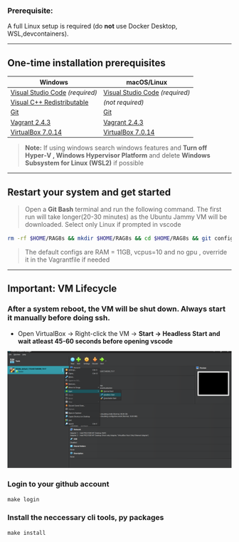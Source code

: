 






### **Prerequisite:**

A full Linux setup is required (do **not** use Docker Desktop, WSL,devcontainers).

---

## **One-time installation prerequisites**

| Windows                                                                                                              | macOS/Linux                                                        |
| -------------------------------------------------------------------------------------------------------------------- | ------------------------------------------------------------------ |
| [Visual Studio Code](https://code.visualstudio.com/) *(required)*                                                    | [Visual Studio Code](https://code.visualstudio.com/) *(required)*  |
| [Visual C++ Redistributable](https://learn.microsoft.com/en-us/cpp/windows/latest-supported-vc-redist?view=msvc-170) | *(not required)*                                                   |
| [Git](https://git-scm.com/downloads)                                                                                 | [Git](https://git-scm.com/downloads)                               |
| [Vagrant 2.4.3](https://developer.hashicorp.com/vagrant/downloads)                                                   | [Vagrant 2.4.3](https://developer.hashicorp.com/vagrant/downloads) |
| [VirtualBox 7.0.14](https://download.virtualbox.org/virtualbox/7.0.14/)                                                              | [VirtualBox 7.0.14](https://download.virtualbox.org/virtualbox/7.0.14/)            |

> **Note:** If using windows search windows features and **Turn off Hyper‑V , Windows Hypervisor Platform** and delete **Windows Subsystem for Linux (WSL2)** if possible 


---

## **Restart your system and get started**

> Open a **Git Bash** terminal and run the following command. The first run will take longer(20-30 minutes) as the Ubuntu Jammy VM will be downloaded. Select only Linux if prompted in vscode

```bash
rm -rf $HOME/RAG8s && mkdir $HOME/RAG8s && cd $HOME/RAG8s && git config --global core.autocrlf false && git clone https://github.com/Athithya-Sakthivel/RAG8s.git && cd RAG8s && bash utils/ssh.sh
```
> The default configs are RAM = 11GB, vcpus=10 and no gpu , override it in the Vagrantfile if needed 
---

## **Important: VM Lifecycle**

 ### **After a system reboot**, the VM will be shut down. Always start it manually before doing ssh.

  * Open VirtualBox → Right-click the VM → **Start → Headless Start and wait atleast 45-60 seconds before opening vscode**

  ![Start the VM](.vscode/Start_the_VM.png)



### Login to your github account
```
make login
```

### Install the neccessary cli tools, py packages 
```
make install
```











